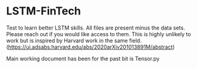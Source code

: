 # LSTM-FinTech
Test to learn better LSTM skills.
All files are present minus the data sets.  Please reach out if you would like access to them.
This is highly unlikely to work but is inspired by Harvard work in the same field. (https://ui.adsabs.harvard.edu/abs/2020arXiv201013891M/abstract)

Main working document has been for the past bit is Tensor.py
